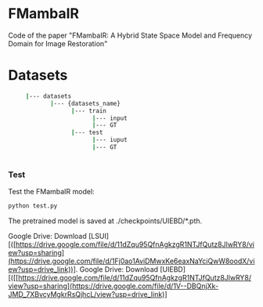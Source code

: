 # FMambaIR
Code of the paper "FMambaIR: A Hybrid State Space Model and Frequency Domain for Image Restoration"
# Datasets
 ```sh
      |--- datasets
             |--- {datasets_name}
                   |--- train
                         |--- input
                         |--- GT
                   |--- test
                         |--- iuput
                         |--- GT
                   
   ```
### Test

   Test the FMambaIR model:
   
   ```sh
   python test.py 
   ```
   
   The pretrained model is saved at ./checkpoints/UIEBD/*.pth.

Google Drive: Download [LSUI][([https://drive.google.com/file/d/11dZqu95QfnAgkzgR1NTJfQutz8JlwRY8/view?usp=sharing](https://drive.google.com/file/d/1Fj0ao1AviDMwxKe6eaxNaYciQwW8oodX/view?usp=drive_link))].
Google Drive: Download [UIEBD][([[https://drive.google.com/file/d/11dZqu95QfnAgkzgR1NTJfQutz8JlwRY8/view?usp=sharing](https://drive.google.com/file/d/1V--DBQnjXk-JMD_7XBvcyMgkrRsQjhcL/view?usp=drive_link)]
